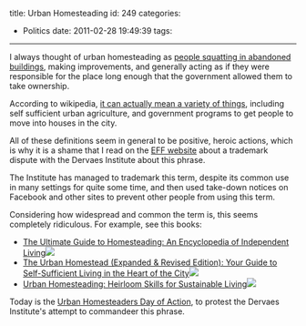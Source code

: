title: Urban Homesteading
id: 249
categories:
  - Politics
date: 2011-02-28 19:49:39
tags:
---

I always thought of urban homesteading as [people squatting in abandoned buildings](http://en.wikipedia.org/wiki/Squatting#Urban_homesteading), making improvements, and generally acting as if they were responsible for the place long enough that the government allowed them to take ownership.

According to wikipedia, [it can actually mean a variety of things](http://en.wikipedia.org/wiki/Urban_Homesteading), including self sufficient urban agriculture, and government programs to get people to move into houses in the city.

All of these definitions seem in general to be positive, heroic actions, which is why it is a shame that I read on the [EFF website](https://www.eff.org/deeplinks/2011/02/riding-fences-urban-homestead-trademark-complaints) about a trademark dispute with the Dervaes Institute about this phrase.

The Institute has managed to trademark this term, despite its common use in many settings for quite some time, and then used take-down notices on Facebook and other sites to prevent other people from using this term.

Considering how widespread and common the term is, this seems completely ridiculous. For example, see this books:

*   [The Ultimate Guide to Homesteading: An Encyclopedia of Independent Living](http://www.amazon.com/gp/product/161608135X?ie=UTF8&tag=wwwoffthehill-20&linkCode=as2&camp=1789&creative=390957&creativeASIN=161608135X)![](http://www.assoc-amazon.com/e/ir?t=wwwoffthehill-20&l=as2&o=1&a=161608135X)
*   [The Urban Homestead (Expanded & Revised Edition): Your Guide to Self-Sufficient Living in the Heart of the City](http://www.amazon.com/gp/product/1934170100?ie=UTF8&tag=wwwoffthehill-20&linkCode=as2&camp=1789&creative=390957&creativeASIN=1934170100)![](http://www.assoc-amazon.com/e/ir?t=wwwoffthehill-20&l=as2&o=1&a=1934170100)
*   [Urban Homesteading: Heirloom Skills for Sustainable Living](http://www.amazon.com/gp/product/161608054X?ie=UTF8&tag=wwwoffthehill-20&linkCode=as2&camp=1789&creative=390957&creativeASIN=161608054X)![](http://www.assoc-amazon.com/e/ir?t=wwwoffthehill-20&l=as2&o=1&a=161608054X)

Today is the [Urban Homesteaders Day of Action](http://www.facebook.com/event.php?eid=184707531568502), to protest the Dervaes Institute's attempt to commandeer this phrase.
